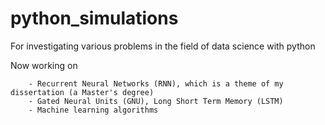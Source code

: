 # python_simulations
For investigating various problems in the field of data science with python

Now working on

        - Recurrent Neural Networks (RNN), which is a theme of my dissertation (a Master's degree)
        - Gated Neural Units (GNU), Long Short Term Memory (LSTM)
        - Machine learning algorithms 
